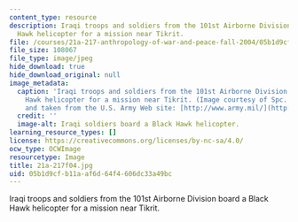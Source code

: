 ```yaml
---
content_type: resource
description: Iraqi troops and soldiers from the 101st Airborne Division board a Black
  Hawk helicopter for a mission near Tikrit.
file: /courses/21a-217-anthropology-of-war-and-peace-fall-2004/05b1d9cfb11aaf6d64f4606dc33a49bc_21a-217f04.jpg
file_size: 108067
file_type: image/jpeg
hide_download: true
hide_download_original: null
image_metadata:
  caption: 'Iraqi troops and soldiers from the 101st Airborne Division board a Black
    Hawk helicopter for a mission near Tikrit. (Image courtesy of Spc. Teddy Wade
    and taken from the U.S. Army Web site: [http://www.army.mil/](http://www.army.mil/).)'
  credit: ''
  image-alt: Iraqi soldiers board a Black Hawk helicopter.
learning_resource_types: []
license: https://creativecommons.org/licenses/by-nc-sa/4.0/
ocw_type: OCWImage
resourcetype: Image
title: 21a-217f04.jpg
uid: 05b1d9cf-b11a-af6d-64f4-606dc33a49bc
---
```

Iraqi troops and soldiers from the 101st Airborne Division board a Black Hawk helicopter for a mission near Tikrit.